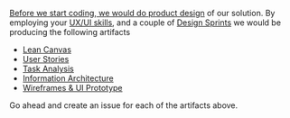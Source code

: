 [Before we start coding, we would do product design](https://gitlab.com/smarter-codes/guidelines/software-engineering/about-software-engineering#option2-architect-review-code-review-deploy-review-repeat) of our solution. By employing your [UX/UI skills](https://github.com/togiberlin/ui-ux-designer-roadmap#-user-interface-designer-roadmap), and a couple of [Design Sprints](https://www.thesprintbook.com/articles/remote-design-sprint-guide) we would be producing the following artifacts
* [Lean Canvas](https://www.youtube.com/watch?v=pvIN9STpzCQ)
* [User Stories](https://en.wikipedia.org/wiki/User_story)
* [Task Analysis](https://www.youtube.com/watch?v=HHhAZE2Gh7U)
* [Information Architecture](https://www.usability.gov/what-and-why/information-architecture.html)
* [Wireframes & UI Prototype](https://xd.adobe.com/ideas/process/prototyping/low-fi-and-hi-fi-prototyping/)

Go ahead and create an issue for each of the artifacts above.
